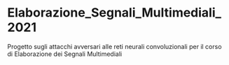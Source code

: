 # Elaborazione_Segnali_Multimediali_2021
 Progetto sugli attacchi avversari alle reti neurali convoluzionali per il corso di Elaborazione dei Segnali Multimediali
